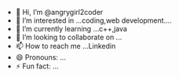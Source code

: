 - 👋 Hi, I’m @angrygirl2coder
- 👀 I’m interested in ...coding,web development....
- 🌱 I’m currently learning ...c++,java
- 💞️ I’m looking to collaborate on ...
- 📫 How to reach me ...Linkedin
- 😄 Pronouns: ...
- ⚡ Fun fact: ...

<!---
angrygirl2coder/angrygirl2coder is a ✨ special ✨ repository because its `README.md` (this file) appears on your GitHub profile.
You can click the Preview link to take a look at your changes.
--->
